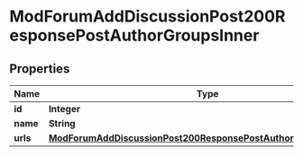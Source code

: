 

# ModForumAddDiscussionPost200ResponsePostAuthorGroupsInner


## Properties

| Name | Type | Description | Notes |
|------------ | ------------- | ------------- | -------------|
|**id** | **Integer** | id |  [optional] |
|**name** | **String** | name |  [optional] |
|**urls** | [**ModForumAddDiscussionPost200ResponsePostAuthorGroupsInnerUrls**](ModForumAddDiscussionPost200ResponsePostAuthorGroupsInnerUrls.md) |  |  [optional] |




